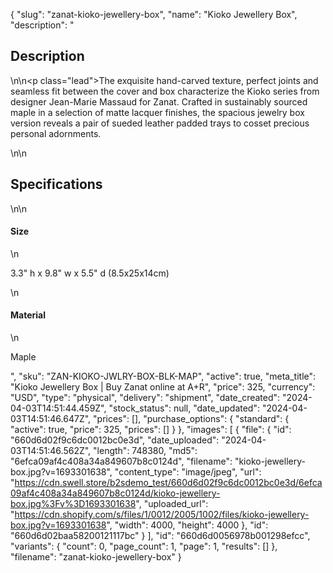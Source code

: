 {
  "slug": "zanat-kioko-jewellery-box",
  "name": "Kioko Jewellery Box",
  "description": "<h2>Description</h2>\n<!-- split -->\n<p class=\"lead\">The exquisite hand-carved texture, perfect joints and seamless fit between the cover and box characterize the Kioko series from designer Jean-Marie Massaud for Zanat. Crafted in sustainably sourced maple in a selection of matte lacquer finishes, the spacious jewelry box version reveals a pair of sueded leather padded trays to cosset precious personal adornments.</p>\n<!-- split -->\n<h2>Specifications</h2>\n<!-- split -->\n<h4>Size</h4>\n<p>3.3\" h x 9.8\" w x 5.5\" d (8.5x25x14cm)</p>\n<h4>Material</h4>\n<p>Maple</p>",
  "sku": "ZAN-KIOKO-JWLRY-BOX-BLK-MAP",
  "active": true,
  "meta_title": "Kioko Jewellery Box | Buy Zanat online at A+R",
  "price": 325,
  "currency": "USD",
  "type": "physical",
  "delivery": "shipment",
  "date_created": "2024-04-03T14:51:44.459Z",
  "stock_status": null,
  "date_updated": "2024-04-03T14:51:46.647Z",
  "prices": [],
  "purchase_options": {
    "standard": {
      "active": true,
      "price": 325,
      "prices": []
    }
  },
  "images": [
    {
      "file": {
        "id": "660d6d02f9c6dc0012bc0e3d",
        "date_uploaded": "2024-04-03T14:51:46.562Z",
        "length": 748380,
        "md5": "6efca09af4c408a34a849607b8c0124d",
        "filename": "kioko-jewellery-box.jpg?v=1693301638",
        "content_type": "image/jpeg",
        "url": "https://cdn.swell.store/b2sdemo_test/660d6d02f9c6dc0012bc0e3d/6efca09af4c408a34a849607b8c0124d/kioko-jewellery-box.jpg%3Fv%3D1693301638",
        "uploaded_url": "https://cdn.shopify.com/s/files/1/0012/2005/1002/files/kioko-jewellery-box.jpg?v=1693301638",
        "width": 4000,
        "height": 4000
      },
      "id": "660d6d02baa58200121117bc"
    }
  ],
  "id": "660d6d0056978b001298efcc",
  "variants": {
    "count": 0,
    "page_count": 1,
    "page": 1,
    "results": []
  },
  "filename": "zanat-kioko-jewellery-box"
}